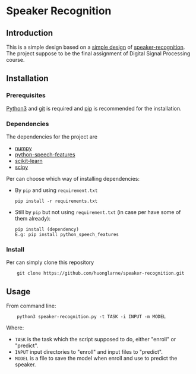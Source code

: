 # Speaker Recognition

## Introduction
This is a simple design based on a [simple design](https://github.com/crouchred/speaker-recognition-py3) of [speaker-recognition](https://github.com/ppwwyyxx/speaker-recognition). The project suppose to be the final assignment of Digital Signal Processing course.

## Installation

### Prerequisites

[Python3](https://www.python.org/download/releases/3.0/) and [git](https://git-scm.com/) is required and [pip](https://pip.pypa.io/en/latest/) is recommended for the installation.

### Dependencies
The dependencies for the project are
- [numpy](https://numpy.org/)
- [python-speech-features](https://python-speech-features.readthedocs.io/en/latest/)
- [scikit-learn](https://scikit-learn.org/stable/)
- [scipy](https://www.scipy.org/)

Per can choose which way of installing dependencies:
- By `pip` and using `requirement.txt`

    ```
    pip install -r requirements.txt
    ```
- Still by `pip` but not using `requirement.txt` (in case per have some of them already):

    ```
    pip install (dependency)
    E.g: pip install python_speech_features
    ```

### Install
Per can simply clone this repository
```
    git clone https://github.com/huonglarne/speaker-recognition.git
```

## Usage
From command line:
```
    python3 speaker-recognition.py -t TASK -i INPUT -m MODEL
```
Where:
- `TASK` is the task which the script supposed to do, either "enroll" or "predict".
- `INPUT` input directories to "enroll" and input files to "predict".
- `MODEL` is a file to save the model when enroll and use to predict the speaker.
